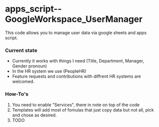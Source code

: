 # apps_script--GoogleWorkspace_UserManager
This code allows you to manage user data via google sheets and apps script.


### Current state
* Currently it works with things I need (Title, Department, Manager, Gender pronoun)
* In the HR system we use (PeopleHR)
* Feature requests and contributions with diffrent HR systems are welcomed.


### How-To's
1. You need to enable "Services", there in note on top of the code
2. Templates will add most of fomulas that just copy data but not all, pick and chose as desired.
3. TODO
